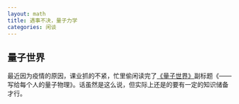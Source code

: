 ```yaml
---
layout: math
title: 遇事不决，量子力学
categories: 闲谈
---
```


## 量子世界
最近因为疫情的原因，课业抓的不紧，忙里偷闲读完了[《量子世界》](https://baike.baidu.com/item/%E9%87%8F%E5%AD%90%E4%B8%96%E7%95%8C)副标题《——写给每个人的量子物理》。话虽然是这么说，但实际上还是的要有一定的知识储备才行。
